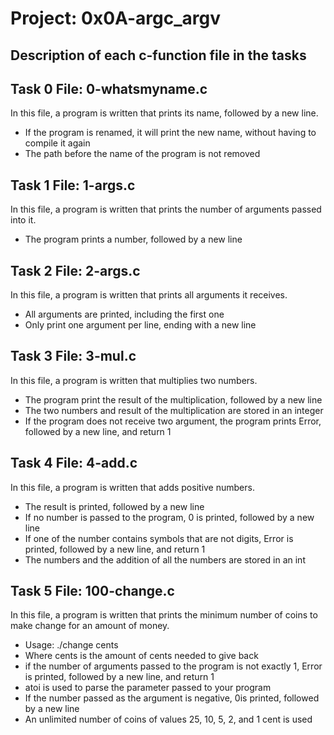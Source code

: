 # Project: 0x0A-argc_argv

## Description of each c-function file in the tasks

## Task 0 File: 0-whatsmyname.c 

In this file, a program is written that prints its name, followed by a new line.
- If the program is renamed, it will print the new name, without having to compile it again
- The path before the name of the program is not removed

## Task 1 File: 1-args.c

In this file, a program is written that prints the number of arguments passed into it.
- The program prints a number, followed by a new line

## Task 2 File: 2-args.c

In this file, a program is written that prints all arguments it receives.
- All arguments are printed, including the first one
- Only print one argument per line, ending with a new line

## Task 3 File: 3-mul.c

In this file, a program is written that multiplies two numbers.
- The program print the result of the multiplication, followed by a new line
- The two numbers and result of the multiplication are stored in an integer
- If the program does not receive two argument, the program prints Error, followed by a new line, and return 1

## Task 4 File: 4-add.c

In this file, a program is written that adds positive numbers.
- The result is printed, followed by a new line
- If no number is passed to the program, 0 is printed, followed by a new line
- If one of the number contains symbols that are not digits, Error is printed, followed by a new line, and return 1
- The numbers and the addition of all the numbers are stored in an int
## Task 5 File: 100-change.c

 In this file, a program is written that prints the minimum number of coins to make change for an amount of money.
-  Usage: ./change cents
-  Where cents is the amount of cents needed to give back
-  if the number of arguments passed to the program is not exactly 1, Error is printed, followed by a new line, and return 1
- atoi is used to parse the parameter passed to your program
-  If the number passed as the argument is negative, 0is printed, followed by a new line
- An unlimited number of coins of values 25, 10, 5, 2, and 1 cent is used
